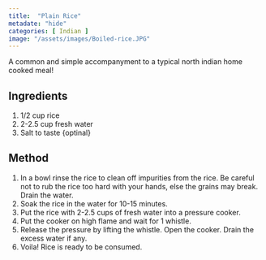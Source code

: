 ```yaml
---
title:  "Plain Rice"
metadate: "hide"
categories: [ Indian ]
image: "/assets/images/Boiled-rice.JPG"
---
```


A common and simple accompanyment to a typical north indian home cooked meal!

## Ingredients

1. 1/2 cup rice
2. 2-2.5 cup fresh water
3. Salt to taste {optinal}

## Method

1. In a bowl rinse the rice to clean off impurities from the rice. Be careful not to rub the rice too hard with your hands, else the grains may break. Drain the water.
2. Soak the rice in the water for 10-15 minutes.
3. Put the rice with 2-2.5 cups of fresh water into a pressure cooker.
4. Put the cooker on high flame and wait for 1 whistle.
5. Release the pressure by lifting the whistle. Open the cooker. Drain the excess water if any.
6. Voila! Rice is ready to be consumed.